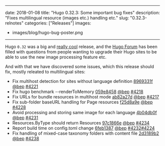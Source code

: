 
---
date: 2018-01-08
title: "Hugo 0.32.3: Some important bug fixes"
description: "Fixes multilingual resource (images etc.) handling etc."
slug: "0.32.3-relnotes"
categories: ["Releases"]
images:
- images/blog/hugo-bug-poster.png

---

	

Hugo `0.32` was a big and [really cool](https://gohugo.io/news/0.32-relnotes/) release, and the [Hugo Forum](https://discourse.gohugo.io/) has been filled with questions from people wanting to upgrade their Hugo sites to be able to use the new image processing feature etc.

And with that we have discovered some issues, which this release should fix, mostly releated to multilingual sites:

* Fix multihost detection for sites without language definition [8969331f](https://github.com/gohugoio/hugo/commit/8969331f5be352939883074034adac6b7086ddc8) [@bep](https://github.com/bep) [#4221](https://github.com/gohugoio/hugo/issues/4221)
* Fix hugo benchmark --renderToMemory [059e8458](https://github.com/gohugoio/hugo/commit/059e8458d690dbb9fcd3ebd58cfc61b062d3138e) [@bep](https://github.com/bep) [#4218](https://github.com/gohugoio/hugo/issues/4218)
* Fix URLs for bundle resources in multihost mode [ab82a27d](https://github.com/gohugoio/hugo/commit/ab82a27d055c3aa177821d81a45a5c6e972aa29e) [@bep](https://github.com/bep) [#4217](https://github.com/gohugoio/hugo/issues/4217)
* Fix sub-folder baseURL handling for Page resources [f25d8a9e](https://github.com/gohugoio/hugo/commit/f25d8a9e17fb65fa41dafdcbf0358853d68eaf45) [@bep](https://github.com/bep) [#4228](https://github.com/gohugoio/hugo/issues/4228)
* Avoid processing and storing same image for each language [4b04db0f](https://github.com/gohugoio/hugo/commit/4b04db0f0855a1f54895d6c93c52dcea4b1ce3ca) [@bep](https://github.com/bep) [#4231](https://github.com/gohugoio/hugo/issues/4231)
* Resources.ByType should return Resources [97c1866e](https://github.com/gohugoio/hugo/commit/97c1866e322284dec46db6f3d235807507f5b69f) [@bep](https://github.com/bep) [#4234](https://github.com/gohugoio/hugo/issues/4234)
* Report build time on config.toml change [6feb1387](https://github.com/gohugoio/hugo/commit/6feb138785eeb9e813428d0df30010d9b5fb1059) [@bep](https://github.com/bep) [#4232](https://github.com/gohugoio/hugo/issues/4232)[#4224](https://github.com/gohugoio/hugo/issues/4224)
* Fix handling of mixed-case taxonomy folders with content file [2d3189b2](https://github.com/gohugoio/hugo/commit/2d3189b22760e0a8995dae082a6bc5480f770bfe) [@bep](https://github.com/bep) [#4238](https://github.com/gohugoio/hugo/issues/4238)





